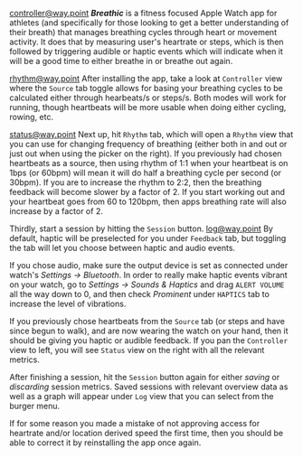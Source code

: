 <controller@way.point>
***Breathic*** is a fitness focused Apple Watch app for athletes (and specifically for those looking to get a better understanding of their breath) that manages breathing cycles through heart or movement activity. It does that by measuring user's heartrate or steps, which is then followed by triggering audible or haptic events which will indicate when it will be a good time to either breathe in or breathe out again.

<rhythm@way.point>
After installing the app, take a look at `Controller` view where the `Source` tab toggle allows for basing your breathing cycles to be calculated either through hearbeats/s or steps/s. Both modes will work for running, though heartbeats will be more usable when doing either cycling, rowing, etc.

<status@way.point>
Next up, hit `Rhythm` tab, which will open a `Rhythm` view that you can use for changing frequency of breathing (either both in and out or just out when using the picker on the right). If you previously had chosen heartbeats as a source, then using rhythm of 1:1 when your heartbeat is on 1bps (or 60bpm) will mean it will do half a breathing cycle per second (or 30bpm). If you are to increase the rhythm to 2:2, then the breathing feedback will become slower by a factor of 2. If you start working out and your heartbeat goes from 60 to 120bpm, then apps breathing rate will also increase by a factor of 2.

Thirdly, start a session by hitting the `Session` button.
<log@way.point>
By default, haptic will be preselected for you under `Feedback` tab, but toggling the tab will let you choose between haptic and audio events.


If you chose audio, make sure the output device is set as connected under watch's *Settings -> Bluetooth*. In order to really make haptic events vibrant on your watch, go to *Settings -> Sounds & Haptics* and drag `ALERT VOLUME` all the way down to 0, and then check *Prominent* under `HAPTICS` tab to increase the level of vibrations.

If you previously chose heartbeats from the `Source` tab (or steps and have since begun to walk), and are now wearing the watch on your hand, then it should be giving you haptic or audible feedback. If you pan the `Controller` view to left, you will see `Status` view on the right with all the relevant metrics.

After finishing a session, hit the `Session` button again for either *saving* or *discarding* session metrics. Saved sessions with relevant overview data as well as a graph will appear under `Log` view that you can select from the burger menu.

If for some reason you made a mistake of not approving access for heartrate and/or location derived speed the first time, then you should be able to correct it by reinstalling the app once again.

